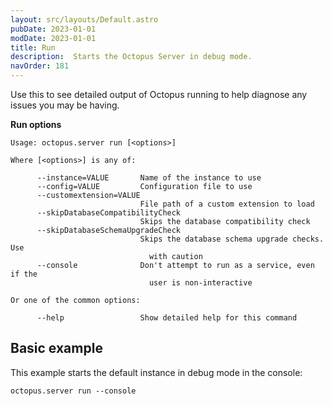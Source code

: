 ```yaml
---
layout: src/layouts/Default.astro
pubDate: 2023-01-01
modDate: 2023-01-01
title: Run
description:  Starts the Octopus Server in debug mode.
navOrder: 181
---
```


Use this to see detailed output of Octopus running to help diagnose any issues you may be having.

**Run options**

```text
Usage: octopus.server run [<options>]

Where [<options>] is any of:

      --instance=VALUE       Name of the instance to use
      --config=VALUE         Configuration file to use
      --customextension=VALUE
                             File path of a custom extension to load
      --skipDatabaseCompatibilityCheck
                             Skips the database compatibility check
      --skipDatabaseSchemaUpgradeCheck
                             Skips the database schema upgrade checks. Use
                               with caution
      --console              Don't attempt to run as a service, even if the
                               user is non-interactive

Or one of the common options:

      --help                 Show detailed help for this command
```

## Basic example

This example starts the default instance in debug mode in the console:

```
octopus.server run --console
```
